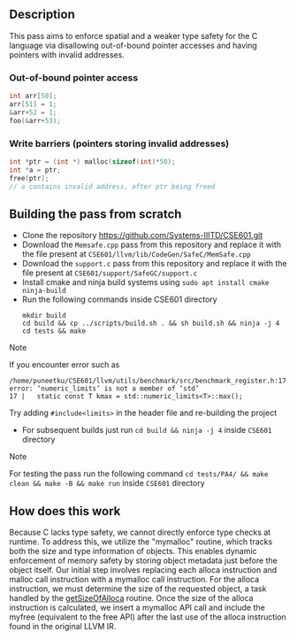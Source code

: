 ## Description
This pass aims to enforce spatial and a weaker type safety for the C language via disallowing out-of-bound pointer accesses and having pointers with invalid addresses.
### Out-of-bound pointer access 
``` c
int arr[50];
arr[51] = 1;
&arr+52 = 1;
foo(&arr+53); 
```
### Write barriers (pointers storing invalid addresses)
``` c
int *ptr = (int *) malloc(sizeof(int)*50);
int *a = ptr;
free(ptr);
// a contains invalid address, after ptr being freed
````

## Building the pass from scratch
- Clone the repository https://github.com/Systems-IIITD/CSE601.git
- Download the `Memsafe.cpp` pass from this repository and replace it with the file present at `CSE601/llvm/lib/CodeGen/SafeC/MemSafe.cpp`
- Download the `support.c` pass from this repository and replace it with the file present at `CSE601/support/SafeGC/support.c`
- Install cmake and ninja build systems using `sudo apt install cmake ninja-build`
- Run the following commands inside CSE601 directory
  ``` console
  mkdir build
  cd build && cp ../scripts/build.sh . && sh build.sh && ninja -j 4
  cd tests && make
  ```
> [!Note]
> If you encounter error such as
> ``` console
> /home/puneetku/CSE601/llvm/utils/benchmark/src/benchmark_register.h:17:30: error: ‘numeric_limits’ is not a member of ‘std’
> 17 |   static const T kmax = std::numeric_limits<T>::max();
> ```
> Try adding `#include<limits>` in the header file and re-building the project
- For subsequent builds just run `cd build && ninja -j 4` inside `CSE601` directory
> [!Note]
> For testing the pass run the following command `cd tests/PA4/ && make clean && make -B && make run` inside `CSE601` directory

## How does this work
Because C lacks type safety, we cannot directly enforce type checks at runtime. To address this, we utilize the "mymalloc" routine, which tracks 
both the size and type information of objects. This enables dynamic enforcement of memory safety by storing object metadata just before 
the object itself. Our initial step involves replacing each alloca instruction and malloc call instruction with a mymalloc call instruction. 
For the alloca instruction, we must determine the size of the requested object, a task handled by the 
[getSizeOfAlloca](https://github.com/hyouteki/cop/blob/85915ab3f302626b6d80e7687dd354431654bb06/memsafe/MemSafe.cpp#L67-L80C2) routine. Once the size 
of the alloca instruction is calculated, we insert a mymalloc API call and include the myfree (equivalent to the free API) after the last use 
of the alloca instruction found in the original LLVM IR.
